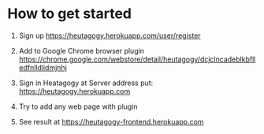 How to get started
==============

1. Sign up
https://heutagogy.herokuapp.com/user/register

2. Add to Google Chrome browser plugin 
https://chrome.google.com/webstore/detail/heutagogy/dcjclncadeblkbflledfnlldlidmjnhj

3. Sign in Heatagogy
at Server address put: https://heutagogy.herokuapp.com

4. Try to add any web page with plugin

5. See result at https://heutagogy-frontend.herokuapp.com

